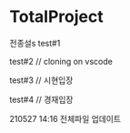# TotalProject
 전종설s 
 test#1 
 
 test#2 
  // cloning on vscode  
 
 test#3
  // 시현입장   

  test#4
  // 경재입장

210527 14:16
전체파일 업데이트
